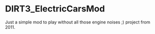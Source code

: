 # DIRT3_ElectricCarsMod
Just a simple mod to play without all those engine noises ;)
project from 2011.
